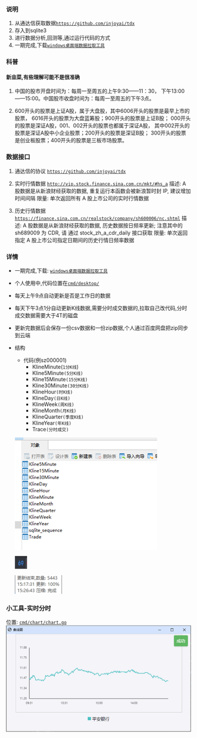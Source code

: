 ### 说明

1. 从通达信获取数据[`https://github.com/injoyai/tdx`](https://github.com/injoyai/tdx)
2. 存入到sqlite3
3. 进行数据分析,回测等,通过运行代码的方式
4. 一期完成,下载[`windows桌面端数据拉取工具`](https://github.com/injoyai/stock/releases/download/v0.1.0/desktop.exe)

### 科普

#### 新韭菜,有些理解可能不是很准确

1. 中国的股市开盘时间为：每周一至周五的上午9:30——11：30， 下午13:00——15:00。中国股市收盘时间为：每周一至周五的下午3点。

2. 600开头的股票是上证A股，属于大盘股，其中6006开头的股票是最早上市的股票， 6016开头的股票为大盘蓝筹股；900开头的股票是上证B股；
   000开头的股票是深证A股，001、002开头的股票也都属于深证A股， 其中002开头的股票是深证A股中小企业股票；200开头的股票是深证B股；
   300开头的股票是创业板股票；400开头的股票是三板市场股票。

### 数据接口

1. 通达信的协议 [`https://github.com/injoyai/tdx`](https://github.com/injoyai/tdx)

2. 实时行情数据  [`http://vip.stock.finance.sina.com.cn/mkt/#hs_a`](http://vip.stock.finance.sina.com.cn/mkt/#hs_a)
   描述: A 股数据是从新浪财经获取的数据, 重复运行本函数会被新浪暂时封 IP, 建议增加时间间隔 限量: 单次返回所有 A
   股上市公司的实时行情数据

3. 历史行情数据  [`https://finance.sina.com.cn/realstock/company/sh600006/nc.shtml`](https://finance.sina.com.cn/realstock/company/sh600006/nc.shtml)
   描述: A 股数据是从新浪财经获取的数据, 历史数据按日频率更新; 注意其中的 sh689009 为 CDR, 请 通过 stock_zh_a_cdr_daily
   接口获取 限量: 单次返回指定 A 股上市公司指定日期间的历史行情日频率数据

### 详情

* 一期完成,下载: [`windows桌面端数据拉取工具`](https://github.com/injoyai/stock/releases/download/v0.1.0/desktop.exe)
* 个人使用中,代码位置在[`cmd/desktop/`](https://github.com/injoyai/stock/blob/main/cmd/desktop/)
* 每天上午9点自动更新是否是工作日的数据
* 每天下午3点1分自动更新K线数据,需要分时成交数据的,拉取自己改代码,分时成交数据需要大于4T的磁盘
* 更新完数据后会保存一份csv数据和一份zip数据,个人通过百度网盘把zip同步到云端

* 结构
    - 代码(例sz000001)
        - KlineMinute(`1分K线`)
        - Kline5Minute`(5分K线)`
        - Kline15Minute`(15分K线)`
        - Kline30Minute`(30分K线)`
        - KlineHour`(时K线)`
        - KlineDay`(日K线)`
        - KlineWeek`(周K线)`
        - KlineMonth`(月K线)`
        - KlineQuarter`(季度K线)`
        - KlineYear`(年K线)`
        - Trace`(分时成交)`

   ![](docs/tables.png)

   ![](docs/desktop_icon.png)

   ![](docs/desktop_info.png)

### 小工具-实时分时

   位置: [`cmd/chart/chart.go`](https://github.com/injoyai/stock/blob/main/cmd/chart/chart.go)
   ![](docs/chart.png)
